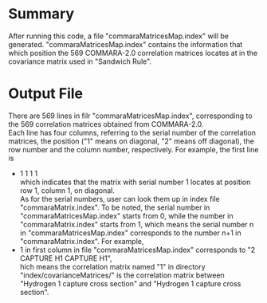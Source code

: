 # Summary
After running this code, a file "commaraMatricesMap.index" will be generated. "commaraMatricesMap.index" contains the information that which position the 569 COMMARA-2.0 correlation matrices locates at in the covariance matrix used in "Sandwich Rule".
# Output File
There are 569 lines in filr "commaraMatricesMap.index", corresponding to the 569 correlation matrices obtained from COMMARA-2.0.  
Each line has four columns, referring to the serial number of the correlation matrices, the position ("1" means on diagonal, "2" means off diagonal), the row number and the column number, respectively.
For example, the first line is 
- 1 1 1 1  
which indicates that the matrix with serial number 1 locates at position row 1, column 1, on diagonal.  
As for the serial numbers, user can look them up in index file "commaraMatrix.index". To be noted, the serial number in "commaraMatricesMap.index" starts from 0, while the number in "commaraMatrix.index" starts from 1,
which means the serial number n in "commaraMatricesMap.index" corresponds to the number n+1 in "commaraMatrix.index". For example,
- 1 in first column in file "commaraMatricesMap.index" corresponds to "2 CAPTURE H1 CAPTURE H1",  
hich means the correlation matrix named "1" in directory "index/covarianceMatrices/" is the correlation matrix between "Hydrogen 1 capture cross section" and "Hydrogen 1 capture cross section".

